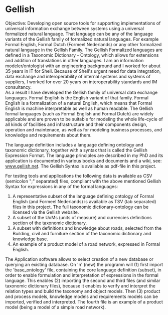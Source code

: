 # Gellish
Objective: Developing open source tools for supporting implementations of universal information exchange between systems using a universal formalized natural language. That language can be any of the language variants of the Gellish family of formalized natural languages. For example Formal English, Formal Dutch (Formeel Nederlands) or any other formalized natural language in the Gellish Family. The Gellish Formalized languages are defined in a Taxonomic Dictionary - Ontology, which allows for extensions and addition of translations in other languages.
I am an information modeler/ontologist with an engineering background and I worked for about 35 years in IT for Shell. Because of Shell's urgent need for data integration, data exchange and interoperability of internal systems and systems of suppliers, I worked for over 20 years on interoperability standards and IM consultancy.  
As a result I have developed the Gellish family of universal data exchange languages. Formal English is the English variant of that family. Formal English is a formalization of a natural English, which means that Formal English is machine interpretable as well as human readable. The Gellish formal languages (such as Formal English and Formal Dutch) are widely applicable and are proven to be suitable for modeling the whole life-cycle of all kinds of facilities and infrastructure and their components design, operation and maintenace, as well as for modeling business processes, and knowledge and requirements about them.  
  
The language definition includes a language defining ontology and taxonomic dictionary, together with a syntax that is called the Gellish Expression Format. The language principles are described in my PhD and its application is documented in various books and documents and a wiki, see: www.gellish.net. The Gellish Syntax is available as pdf-file in this project.  
  
For testing tools and applications the following data is available as CSV (semicolon ";" separated) files, compliant with the above mentioned Gellish Syntax for expressions in any of the formal languages:  
1. A representative subset of the language defining ontology of Formal English (and Formeel Nederlands) is available as TSV (tab separated) files in this project. The full taxonomic dictionary-ontology can be licensed via the Gellish website.  
2. A subset of the UoMs (units of measure) and currencies definitions section of the taxonomic dictionary.  
3. A subset with definitions and knowledge about roads, selected from the Building, civil and furniture section of the taxonomic dictionary and knowledge base.  
4. An example of a product model of a road network, expressed in Formal English.  

The Application software allows to select creation of a new database or querying an existing database. On 'n' (new) the programn will (1) first import the 'base_ontology' file, containing the core language definition (subset), in order to enable formulation and interpretation of expressions in the formal language. This enables (2) importing the second and third files (and similar taxonomic dictionary files), because it enables to verify and interpret the relation types and build the taxonomy and object models. Then (3) product and process models, knowledge models and requirements models can be imported, verified and interpreted. The fourth file is an example of a product model (being a model of a simple road network).
